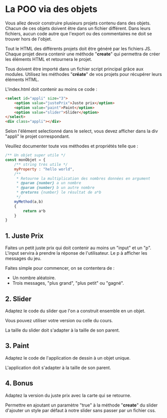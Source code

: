 # La POO via des objets #

Vous allez devoir construire plusieurs projets contenu dans des objets.
Chacun de ces objets doivent être dans un fichier différent.
Dans leurs fichiers, aucun code autre que l'export ou des commentaires ne doit se trouver hors de l'objet.

Tout le HTML des différents projets doit être généré par les fichiers JS.
Chaque projet devra contenir une méthode "**create**" qui permettra de créer les éléments HTML et retournera le projet.

Tous doivent être importé dans un fichier script principal grâce aux modules.
Utilisez les méthodes "**créate**" de vos projets pour récupérer leurs éléments HTML.

L'index.html doit contenir au moins ce code :

```html
<select id="appli" size="3">
    <option value="justePrix">Juste prix</option>
    <option value="paint">Paint</option>
    <option value="slider">Slider</option>
</select>
<div class="appli"></div>
```

Selon l'élément selectionné dans le select, vous devez afficher dans la div "appli" le projet correspondant.

Veuillez documenter toute vos méthodes et propriétés telle que :

```javascript
/** Un objet super utile */
const monObjet = {
    /** string très utile */
    myProperty : "hello world",
    /**
     * Retourne la multiplication des nombres données en argument
     * @param {number} a un nombre
     * @param {number} b un autre nombre
     * @returns {number} le résultat de a*b
     */
    myMethod(a,b)
    {
        return a*b
    }
}
```

## 1. Juste Prix ##

Faites un petit juste prix qui doit contenir au moins un "input" et un "p".
L'input servira à prendre la réponse de l'utilisateur.
Le p à afficher les messages du jeu.

Faites simple pour commencer, on se contentera de :

- Un nombre aléatoire.
- Trois messages, "plus grand", "plus petit" ou "gagné".

## 2. Slider ##

Adaptez le code du slider que l'on a construit ensemble en un objet.

Vous pouvez utiliser votre version ou celle du cours.

La taille du slider doit s'adapter à la taille de son parent.

## 3. Paint ##

Adaptez le code de l'application de dessin à un objet unique.

L'application doit s'adapter à la taille de son parent.

## 4. Bonus ##

Adaptez la version du juste prix avec la carte qui se retourne.

Permettre en ajoutant un paramètre "true" à la méthode "**create**" du slider d'ajouter un style par défaut à notre slider sans passer par un fichier css.
